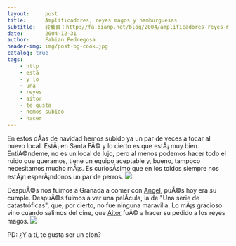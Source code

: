 ```yaml
---
layout:     post
title:      Amplificadores, reyes magos y hamburguesas
subtitle:   转载自：http://fa.bianp.net/blog/2004/amplificadores-reyes-magos-y-hamburguesas/
date:       2004-12-31
author:     Fabian Pedregosa
header-img: img/post-bg-cook.jpg
catalog: true
tags:
    - http
    - estã
    - y lo
    - una
    - reyes
    - aitor
    - te gusta
    - hemos subido
    - hacer
---
```


En estos dÃ­as de navidad hemos subido ya un par de veces a tocar al
nuevo local. EstÃ¡ en Santa FÃ© y lo cierto es que estÃ¡ muy bien.
EntiÃ©ndeme, no es un local de lujo, pero al menos podemos hacer todo el
ruido que queramos, tiene un equipo aceptable y, bueno, tampoco
necesitamos mucho mÃ¡s. Es curiosÃ­simo que en los toldos siempre nos
estÃ¡n esperÃ¡ndonos un par de perros.
![](http://fabian.losmauricios.net/images/perros.jpg)


DespuÃ©s
nos fuimos a Granada a comer con [Angel](http://elrincondelangel.blogspot.com/.), puÃ©s hoy era su cumple.
DespuÃ©s fuimos a ver una pelÃ­cula, la de "Una serie de catastróficas", que, por cierto, no fue ninguna maravilla. Lo mÃ¡s gracioso vino
cuando salimos del cine, que [Aitor](http://aitor.losmauricios.net/.) fuÃ© a hacer su pedido a los reyes
magos.
![](http://fa.bianp.net/blog/2004/amplificadores-reyes-magos-y-hamburguesas/images/aitor-rey-negro.jpg)


PD: ¿Y a tí, te gusta ser un clon?
